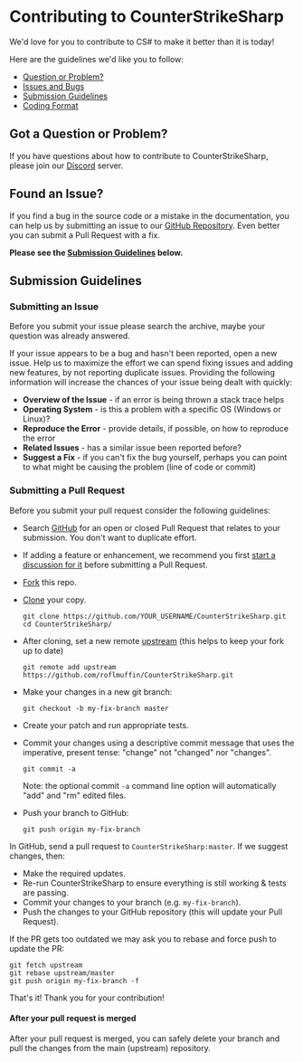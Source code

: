 # Contributing to CounterStrikeSharp

We'd love for you to contribute to CS# to make it better than it is today!

Here are the guidelines we'd like you to follow:

 - [Question or Problem?](#question)
 - [Issues and Bugs](#issue)
 - [Submission Guidelines](#submit)
 - [Coding Format](#format)

## <a name="question"></a> Got a Question or Problem?

If you have questions about how to contribute to CounterStrikeSharp, please join our [Discord][discord] server.

## <a name="issue"></a> Found an Issue?

If you find a bug in the source code or a mistake in the documentation, you can help us by
submitting an issue to our [GitHub Repository][github]. Even better you can submit a Pull Request
with a fix.

**Please see the [Submission Guidelines](#submit) below.**

## <a name="submit"></a> Submission Guidelines

### Submitting an Issue
Before you submit your issue please search the archive, maybe your question was already answered.

If your issue appears to be a bug and hasn't been reported, open a new issue. Help us to maximize
the effort we can spend fixing issues and adding new features, by not reporting duplicate issues.
Providing the following information will increase the chances of your issue being dealt with
quickly:

* **Overview of the Issue** - if an error is being thrown a stack trace helps
* **Operating System** - is this a problem with a specific OS (Windows or Linux)?
* **Reproduce the Error** - provide details, if possible, on how to reproduce the error
* **Related Issues** - has a similar issue been reported before?
* **Suggest a Fix** - if you can't fix the bug yourself, perhaps you can point to what might be causing the problem (line of code or commit)

### Submitting a Pull Request
Before you submit your pull request consider the following guidelines:

* Search [GitHub](https://github.com/roflmuffin/CounterStrikeSharp/pulls) for an open or closed Pull Request
  that relates to your submission. You don't want to duplicate effort.
* If adding a feature or enhancement, we recommend you first [start a discussion for
  it](https://github.com/roflmuffin/CounterStrikeSharp/discussions) before submitting a Pull Request.
* [Fork](https://help.github.com/articles/fork-a-repo/) this repo.
* [Clone](https://help.github.com/articles/cloning-a-repository/) your copy.
    ```shell
    git clone https://github.com/YOUR_USERNAME/CounterStrikeSharp.git
    cd CounterStrikeSharp/
    ```
* After cloning, set a new remote [upstream](https://help.github.com/articles/configuring-a-remote-for-a-fork/) (this helps to keep your fork up to date)
    
    ```shell
    git remote add upstream https://github.com/roflmuffin/CounterStrikeSharp.git
    ```

* Make your changes in a new git branch:

    ```shell
    git checkout -b my-fix-branch master
    ```

* Create your patch and run appropriate tests.
* Commit your changes using a descriptive commit message that uses the imperative, present tense: "change" not "changed" nor "changes".

    ```shell
    git commit -a
    ```
  Note: the optional commit `-a` command line option will automatically "add" and "rm" edited files.

* Push your branch to GitHub:

    ```shell
    git push origin my-fix-branch
    ```

In GitHub, send a pull request to `CounterStrikeSharp:master`.
If we suggest changes, then:

* Make the required updates.
* Re-run CounterStrikeSharp to ensure everything is still working & tests are passing.
* Commit your changes to your branch (e.g. `my-fix-branch`).
* Push the changes to your GitHub repository (this will update your Pull Request).

If the PR gets too outdated we may ask you to rebase and force push to update the PR:

```shell
git fetch upstream
git rebase upstream/master
git push origin my-fix-branch -f
```

That's it! Thank you for your contribution!

#### After your pull request is merged

After your pull request is merged, you can safely delete your branch and pull the changes
from the main (upstream) repository.

[github]: https://github.com/roflmuffin/CounterStrikeSharp
[discord]: https://discord.gg/eAZU3guKWU